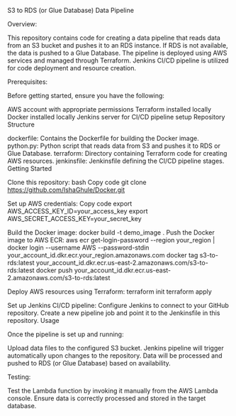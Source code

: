 S3 to RDS (or Glue Database) Data Pipeline

Overview:

This repository contains code for creating a data pipeline that reads data from an S3 bucket and pushes it to an RDS instance. If RDS is not available, the data is pushed to a Glue Database. The pipeline is deployed using AWS services and managed through Terraform. Jenkins CI/CD pipeline is utilized for code deployment and resource creation.

Prerequisites:

Before getting started, ensure you have the following:

AWS account with appropriate permissions
Terraform installed locally
Docker installed locally
Jenkins server for CI/CD pipeline setup
Repository Structure

dockerfile: Contains the Dockerfile for building the Docker image.
python.py: Python script that reads data from S3 and pushes it to RDS or Glue Database.
terraform: Directory containing Terraform code for creating AWS resources.
jenkinsfile: Jenkinsfile defining the CI/CD pipeline stages.
Getting Started

Clone this repository:
bash
Copy code
git clone https://github.com/IshaGhule/Docker.git

Set up AWS credentials:
Copy code
export AWS_ACCESS_KEY_ID=your_access_key
export AWS_SECRET_ACCESS_KEY=your_secret_key

Build the Docker image:
docker build -t demo_image .
Push the Docker image to AWS ECR:
aws ecr get-login-password --region your_region | docker login --username AWS --password-stdin your_account_id.dkr.ecr.your_region.amazonaws.com
docker tag s3-to-rds:latest your_account_id.dkr.ecr.us-east-2.amazonaws.com/s3-to-rds:latest
docker push your_account_id.dkr.ecr.us-east-2.amazonaws.com/s3-to-rds:latest

Deploy AWS resources using Terraform:
terraform init
terraform apply

Set up Jenkins CI/CD pipeline:
Configure Jenkins to connect to your GitHub repository.
Create a new pipeline job and point it to the Jenkinsfile in this repository.
Usage

Once the pipeline is set up and running:

Upload data files to the configured S3 bucket.
Jenkins pipeline will trigger automatically upon changes to the repository.
Data will be processed and pushed to RDS (or Glue Database) based on availability.

Testing:

Test the Lambda function by invoking it manually from the AWS Lambda console.
Ensure data is correctly processed and stored in the target database.
